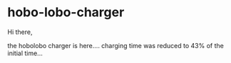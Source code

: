 # hobo-lobo-charger

Hi there,

the hobolobo charger is here.... charging time was reduced to 43% of the initial time...
